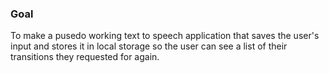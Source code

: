 ### Goal

To make a pusedo working text to speech application that
saves the user's input and stores it in local storage 
so the user can see a list of their transitions they
requested for again.

